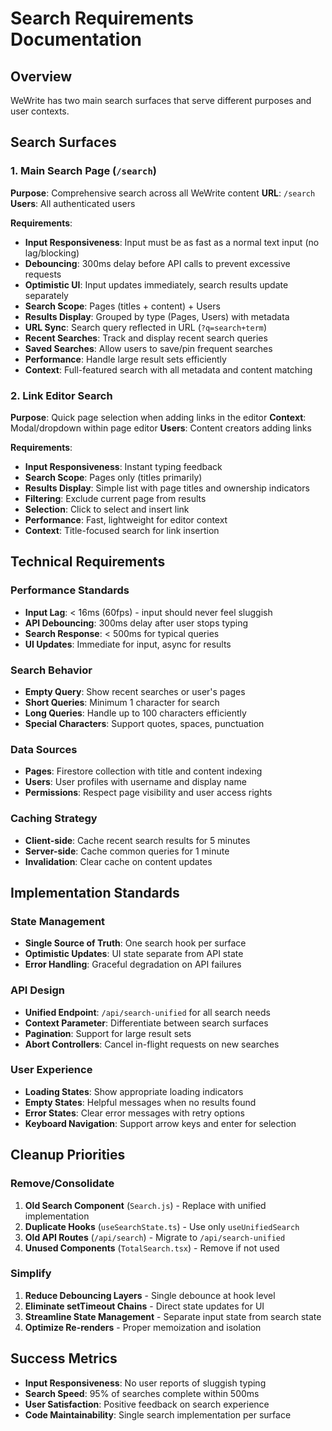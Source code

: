 # Search Requirements Documentation

## Overview
WeWrite has two main search surfaces that serve different purposes and user contexts.

## Search Surfaces

### 1. Main Search Page (`/search`)
**Purpose**: Comprehensive search across all WeWrite content
**URL**: `/search`
**Users**: All authenticated users

**Requirements**:
- **Input Responsiveness**: Input must be as fast as a normal text input (no lag/blocking)
- **Debouncing**: 300ms delay before API calls to prevent excessive requests
- **Optimistic UI**: Input updates immediately, search results update separately
- **Search Scope**: Pages (titles + content) + Users
- **Results Display**: Grouped by type (Pages, Users) with metadata
- **URL Sync**: Search query reflected in URL (`?q=search+term`)
- **Recent Searches**: Track and display recent search queries
- **Saved Searches**: Allow users to save/pin frequent searches
- **Performance**: Handle large result sets efficiently
- **Context**: Full-featured search with all metadata and content matching

### 2. Link Editor Search
**Purpose**: Quick page selection when adding links in the editor
**Context**: Modal/dropdown within page editor
**Users**: Content creators adding links

**Requirements**:
- **Input Responsiveness**: Instant typing feedback
- **Search Scope**: Pages only (titles primarily)
- **Results Display**: Simple list with page titles and ownership indicators
- **Filtering**: Exclude current page from results
- **Selection**: Click to select and insert link
- **Performance**: Fast, lightweight for editor context
- **Context**: Title-focused search for link insertion

## Technical Requirements

### Performance Standards
- **Input Lag**: < 16ms (60fps) - input should never feel sluggish
- **API Debouncing**: 300ms delay after user stops typing
- **Search Response**: < 500ms for typical queries
- **UI Updates**: Immediate for input, async for results

### Search Behavior
- **Empty Query**: Show recent searches or user's pages
- **Short Queries**: Minimum 1 character for search
- **Long Queries**: Handle up to 100 characters efficiently
- **Special Characters**: Support quotes, spaces, punctuation

### Data Sources
- **Pages**: Firestore collection with title and content indexing
- **Users**: User profiles with username and display name
- **Permissions**: Respect page visibility and user access rights

### Caching Strategy
- **Client-side**: Cache recent search results for 5 minutes
- **Server-side**: Cache common queries for 1 minute
- **Invalidation**: Clear cache on content updates

## Implementation Standards

### State Management
- **Single Source of Truth**: One search hook per surface
- **Optimistic Updates**: UI state separate from API state
- **Error Handling**: Graceful degradation on API failures

### API Design
- **Unified Endpoint**: `/api/search-unified` for all search needs
- **Context Parameter**: Differentiate between search surfaces
- **Pagination**: Support for large result sets
- **Abort Controllers**: Cancel in-flight requests on new searches

### User Experience
- **Loading States**: Show appropriate loading indicators
- **Empty States**: Helpful messages when no results found
- **Error States**: Clear error messages with retry options
- **Keyboard Navigation**: Support arrow keys and enter for selection

## Cleanup Priorities

### Remove/Consolidate
1. **Old Search Component** (`Search.js`) - Replace with unified implementation
2. **Duplicate Hooks** (`useSearchState.ts`) - Use only `useUnifiedSearch`
3. **Old API Routes** (`/api/search`) - Migrate to `/api/search-unified`
4. **Unused Components** (`TotalSearch.tsx`) - Remove if not used

### Simplify
1. **Reduce Debouncing Layers** - Single debounce at hook level
2. **Eliminate setTimeout Chains** - Direct state updates for UI
3. **Streamline State Management** - Separate input state from search state
4. **Optimize Re-renders** - Proper memoization and isolation

## Success Metrics
- **Input Responsiveness**: No user reports of sluggish typing
- **Search Speed**: 95% of searches complete within 500ms
- **User Satisfaction**: Positive feedback on search experience
- **Code Maintainability**: Single search implementation per surface
